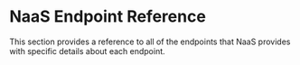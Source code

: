# NaaS Endpoint Reference

This section provides a reference to all of the endpoints that NaaS provides with specific details about each endpoint.
